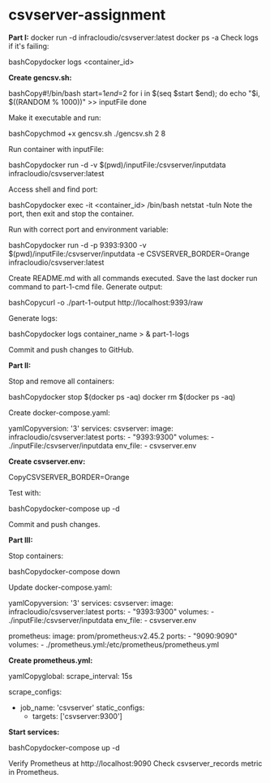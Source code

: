 # csvserver-assignment
**Part I:**
docker run -d infracloudio/csvserver:latest
docker ps -a
Check logs if it's failing:

bashCopydocker logs <container_id>

**Create gencsv.sh:**

bashCopy#!/bin/bash
start=$1
end=$2
for i in $(seq $start $end); do
    echo "$i, $((RANDOM % 1000))" >> inputFile
done

Make it executable and run:

bashCopychmod +x gencsv.sh
./gencsv.sh 2 8

Run container with inputFile:

bashCopydocker run -d -v $(pwd)/inputFile:/csvserver/inputdata infracloudio/csvserver:latest

Access shell and find port:

bashCopydocker exec -it <container_id> /bin/bash
netstat -tuln
Note the port, then exit and stop the container.

Run with correct port and environment variable:

bashCopydocker run -d -p 9393:9300 -v $(pwd)/inputFile:/csvserver/inputdata -e CSVSERVER_BORDER=Orange infracloudio/csvserver:latest

Create README.md with all commands executed.
Save the last docker run command to part-1-cmd file.
Generate output:

bashCopycurl -o ./part-1-output http://localhost:9393/raw

Generate logs:

bashCopydocker logs container_name > & part-1-logs

Commit and push changes to GitHub.

**Part II:**

Stop and remove all containers:

bashCopydocker stop $(docker ps -aq)
docker rm $(docker ps -aq)

Create docker-compose.yaml:

yamlCopyversion: '3'
services:
  csvserver:
    image: infracloudio/csvserver:latest
    ports:
      - "9393:9300"
    volumes:
      - ./inputFile:/csvserver/inputdata
    env_file:
      - csvserver.env

**Create csvserver.env:**

CopyCSVSERVER_BORDER=Orange

Test with:

bashCopydocker-compose up -d

Commit and push changes.

**Part III:**

Stop containers:

bashCopydocker-compose down

Update docker-compose.yaml:

yamlCopyversion: '3'
services:
  csvserver:
    image: infracloudio/csvserver:latest
    ports:
      - "9393:9300"
    volumes:
      - ./inputFile:/csvserver/inputdata
    env_file:
      - csvserver.env

  prometheus:
    image: prom/prometheus:v2.45.2
    ports:
      - "9090:9090"
    volumes:
      - ./prometheus.yml:/etc/prometheus/prometheus.yml

**Create prometheus.yml:**

yamlCopyglobal:
  scrape_interval: 15s

scrape_configs:
  - job_name: 'csvserver'
    static_configs:
      - targets: ['csvserver:9300']

**Start services:**

bashCopydocker-compose up -d

Verify Prometheus at http://localhost:9090
Check csvserver_records metric in Prometheus.


